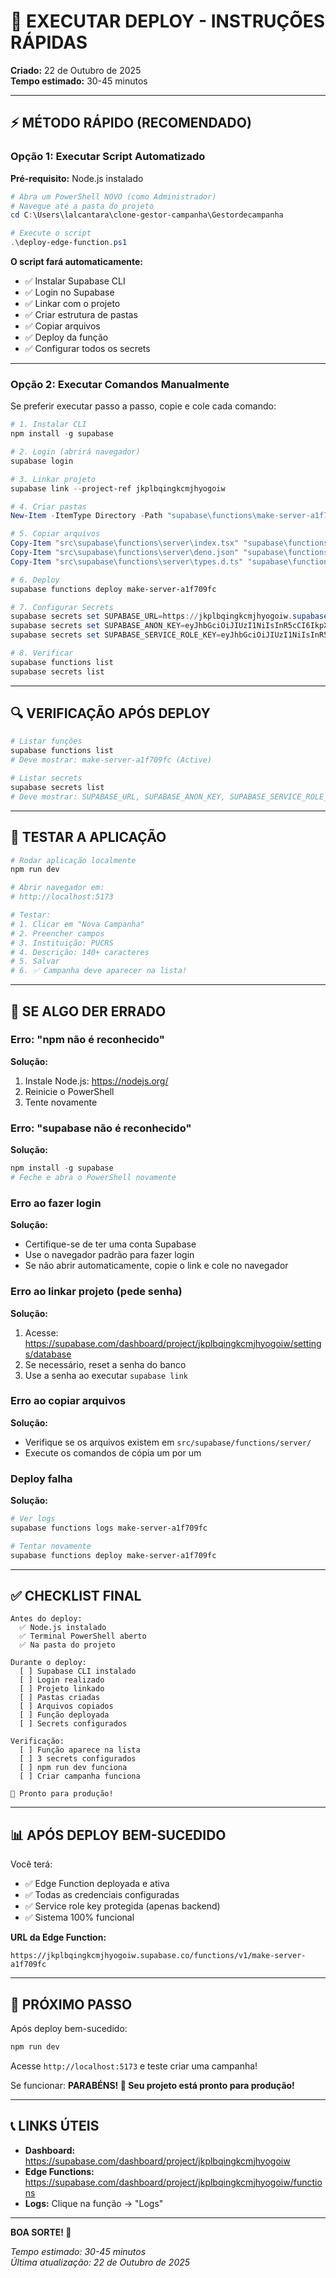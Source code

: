 # 🚀 EXECUTAR DEPLOY - INSTRUÇÕES RÁPIDAS

**Criado:** 22 de Outubro de 2025  
**Tempo estimado:** 30-45 minutos

---

## ⚡ MÉTODO RÁPIDO (RECOMENDADO)

### Opção 1: Executar Script Automatizado

**Pré-requisito:** Node.js instalado

```powershell
# Abra um PowerShell NOVO (como Administrador)
# Navegue até a pasta do projeto
cd C:\Users\lalcantara\clone-gestor-campanha\Gestordecampanha

# Execute o script
.\deploy-edge-function.ps1
```

**O script fará automaticamente:**
- ✅ Instalar Supabase CLI
- ✅ Login no Supabase
- ✅ Linkar com o projeto
- ✅ Criar estrutura de pastas
- ✅ Copiar arquivos
- ✅ Deploy da função
- ✅ Configurar todos os secrets

---

### Opção 2: Executar Comandos Manualmente

Se preferir executar passo a passo, copie e cole cada comando:

```powershell
# 1. Instalar CLI
npm install -g supabase

# 2. Login (abrirá navegador)
supabase login

# 3. Linkar projeto
supabase link --project-ref jkplbqingkcmjhyogoiw

# 4. Criar pastas
New-Item -ItemType Directory -Path "supabase\functions\make-server-a1f709fc" -Force

# 5. Copiar arquivos
Copy-Item "src\supabase\functions\server\index.tsx" "supabase\functions\make-server-a1f709fc\index.ts" -Force
Copy-Item "src\supabase\functions\server\deno.json" "supabase\functions\make-server-a1f709fc\deno.json" -Force
Copy-Item "src\supabase\functions\server\types.d.ts" "supabase\functions\make-server-a1f709fc\types.d.ts" -Force

# 6. Deploy
supabase functions deploy make-server-a1f709fc

# 7. Configurar Secrets
supabase secrets set SUPABASE_URL=https://jkplbqingkcmjhyogoiw.supabase.co
supabase secrets set SUPABASE_ANON_KEY=eyJhbGciOiJIUzI1NiIsInR5cCI6IkpXVCJ9.eyJpc3MiOiJzdXBhYmFzZSIsInJlZiI6ImprcGxicWluZ2tjbWpoeW9nb2l3Iiwicm9sZSI6ImFub24iLCJpYXQiOjE3NjA2NDU1OTUsImV4cCI6MjA3NjIyMTU5NX0.UTs7ArhP1-znaj_SEku7KWtQ_15S6uYxbuL0rxjwzQU
supabase secrets set SUPABASE_SERVICE_ROLE_KEY=eyJhbGciOiJIUzI1NiIsInR5cCI6IkpXVCJ9.eyJpc3MiOiJzdXBhYmFzZSIsInJlZiI6ImprcGxicWluZ2tjbWpoeW9nb2l3Iiwicm9sZSI6InNlcnZpY2Vfcm9sZSIsImlhdCI6MTc2MDY0NTU5NSwiZXhwIjoyMDc2MjIxNTk1fQ.qDOKtXgLiJ-i8NjjhihUaopo9r1H-JK3-6mVcvr5wzY

# 8. Verificar
supabase functions list
supabase secrets list
```

---

## 🔍 VERIFICAÇÃO APÓS DEPLOY

```powershell
# Listar funções
supabase functions list
# Deve mostrar: make-server-a1f709fc (Active)

# Listar secrets
supabase secrets list
# Deve mostrar: SUPABASE_URL, SUPABASE_ANON_KEY, SUPABASE_SERVICE_ROLE_KEY
```

---

## 🧪 TESTAR A APLICAÇÃO

```powershell
# Rodar aplicação localmente
npm run dev

# Abrir navegador em:
# http://localhost:5173

# Testar:
# 1. Clicar em "Nova Campanha"
# 2. Preencher campos
# 3. Instituição: PUCRS
# 4. Descrição: 140+ caracteres
# 5. Salvar
# 6. ✅ Campanha deve aparecer na lista!
```

---

## 🐛 SE ALGO DER ERRADO

### Erro: "npm não é reconhecido"
**Solução:**
1. Instale Node.js: https://nodejs.org/
2. Reinicie o PowerShell
3. Tente novamente

### Erro: "supabase não é reconhecido"
**Solução:**
```powershell
npm install -g supabase
# Feche e abra o PowerShell novamente
```

### Erro ao fazer login
**Solução:**
- Certifique-se de ter uma conta Supabase
- Use o navegador padrão para fazer login
- Se não abrir automaticamente, copie o link e cole no navegador

### Erro ao linkar projeto (pede senha)
**Solução:**
1. Acesse: https://supabase.com/dashboard/project/jkplbqingkcmjhyogoiw/settings/database
2. Se necessário, reset a senha do banco
3. Use a senha ao executar `supabase link`

### Erro ao copiar arquivos
**Solução:**
- Verifique se os arquivos existem em `src/supabase/functions/server/`
- Execute os comandos de cópia um por um

### Deploy falha
**Solução:**
```powershell
# Ver logs
supabase functions logs make-server-a1f709fc

# Tentar novamente
supabase functions deploy make-server-a1f709fc
```

---

## ✅ CHECKLIST FINAL

```
Antes do deploy:
  ✅ Node.js instalado
  ✅ Terminal PowerShell aberto
  ✅ Na pasta do projeto
  
Durante o deploy:
  [ ] Supabase CLI instalado
  [ ] Login realizado
  [ ] Projeto linkado
  [ ] Pastas criadas
  [ ] Arquivos copiados
  [ ] Função deployada
  [ ] Secrets configurados
  
Verificação:
  [ ] Função aparece na lista
  [ ] 3 secrets configurados
  [ ] npm run dev funciona
  [ ] Criar campanha funciona
  
🎉 Pronto para produção!
```

---

## 📊 APÓS DEPLOY BEM-SUCEDIDO

Você terá:
- ✅ Edge Function deployada e ativa
- ✅ Todas as credenciais configuradas
- ✅ Service role key protegida (apenas backend)
- ✅ Sistema 100% funcional

**URL da Edge Function:**
```
https://jkplbqingkcmjhyogoiw.supabase.co/functions/v1/make-server-a1f709fc
```

---

## 🎯 PRÓXIMO PASSO

Após deploy bem-sucedido:

```powershell
npm run dev
```

Acesse `http://localhost:5173` e teste criar uma campanha!

Se funcionar: **PARABÉNS! 🎉 Seu projeto está pronto para produção!**

---

## 📞 LINKS ÚTEIS

- **Dashboard:** https://supabase.com/dashboard/project/jkplbqingkcmjhyogoiw
- **Edge Functions:** https://supabase.com/dashboard/project/jkplbqingkcmjhyogoiw/functions
- **Logs:** Clique na função → "Logs"

---

**BOA SORTE! 🚀**

*Tempo estimado: 30-45 minutos*  
*Última atualização: 22 de Outubro de 2025*

